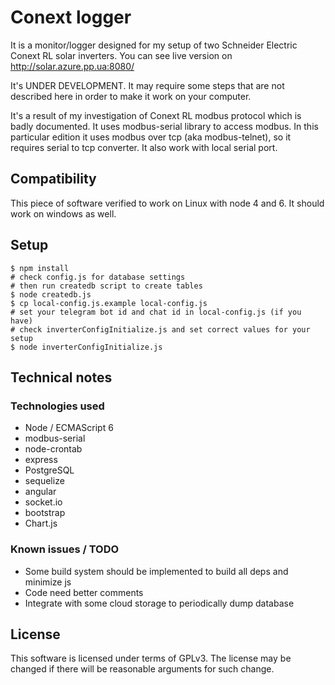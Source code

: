 # Conext logger #

It is a monitor/logger designed for my setup of two Schneider Electric Conext RL
solar inverters. You can see live version on http://solar.azure.pp.ua:8080/

It's UNDER DEVELOPMENT. It may require some steps that are not described here
in order to make it work on your computer.

It's a result of my investigation of Conext RL modbus protocol which is badly documented.
It uses modbus-serial library to access modbus. In this particular edition it uses
modbus over tcp (aka modbus-telnet), so it requires serial to tcp converter.
It also work with local serial port.

## Compatibility ##
This piece of software verified to work on Linux with node 4 and 6.
It should work on windows as well.

## Setup ##
    $ npm install
    # check config.js for database settings
    # then run createdb script to create tables
    $ node createdb.js
    $ cp local-config.js.example local-config.js
    # set your telegram bot id and chat id in local-config.js (if you have)
    # check inverterConfigInitialize.js and set correct values for your setup
    $ node inverterConfigInitialize.js

## Technical notes ##

### Technologies used ###
- Node / ECMAScript 6
- modbus-serial
- node-crontab
- express
- PostgreSQL
- sequelize
- angular
- socket.io
- bootstrap
- Chart.js

### Known issues / TODO ###
- Some build system should be implemented to build all deps and minimize js
- Code need better comments
- Integrate with some cloud storage to periodically dump database

## License ##
This software is licensed under terms of GPLv3. The license may be changed
if there will be reasonable arguments for such change.
